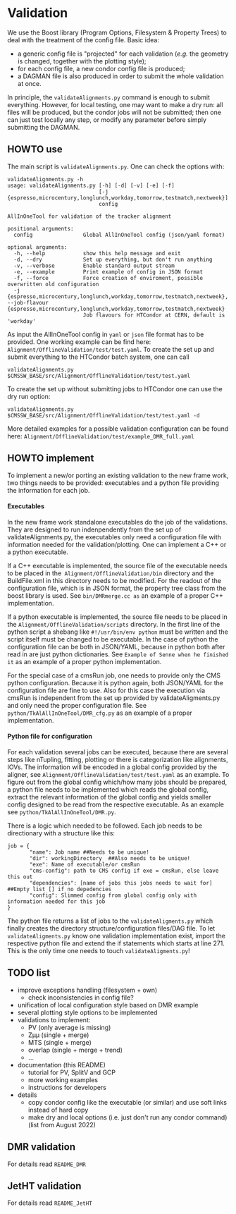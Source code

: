 # Validation

We use the Boost library (Program Options, Filesystem & Property Trees) to deal with the treatment of the config file.
Basic idea:
 - a generic config file is "projected" for each validation (*e.g.* the geometry is changed, together with the plotting style);
 - for each config file, a new condor config file is produced;
 - a DAGMAN file is also produced in order to submit the whole validation at once.

In principle, the `validateAlignments.py` command is enough to submit everything.
However, for local testing, one may want to make a dry run: all files will be produced, but the condor jobs will not be submitted;
then one can just test locally any step, or modify any parameter before simply submitting the DAGMAN.

## HOWTO use

The main script is `validateAlignments.py`. One can check the options with:
```
validateAlignments.py -h
usage: validateAlignments.py [-h] [-d] [-v] [-e] [-f]
                             [-j {espresso,microcentury,longlunch,workday,tomorrow,testmatch,nextweek}]
                             config

AllInOneTool for validation of the tracker alignment

positional arguments:
  config                Global AllInOneTool config (json/yaml format)

optional arguments:
  -h, --help            show this help message and exit
  -d, --dry             Set up everything, but don't run anything
  -v, --verbose         Enable standard output stream
  -e, --example         Print example of config in JSON format
  -f, --force           Force creation of enviroment, possible overwritten old configuration
  -j {espresso,microcentury,longlunch,workday,tomorrow,testmatch,nextweek}, --job-flavour {espresso,microcentury,longlunch,workday,tomorrow,testmatch,nextweek}
                        Job flavours for HTCondor at CERN, default is 'workday'
```

As input the AllInOneTool config in `yaml` or `json` file format has to be provided. One working example can be find here: `Alignment/OfflineValidation/test/test.yaml`. To create the set up and submit everything to the HTCondor batch system, one can call

```
validateAlignments.py $CMSSW_BASE/src/Alignment/OfflineValidation/test/test.yaml 

```

To create the set up without submitting jobs to HTCondor one can use the dry run option:

```
validateAlignments.py $CMSSW_BASE/src/Alignment/OfflineValidation/test/test.yaml -d
```

More detailed examples for a possible validation configuration can be found here: `Alignment/OfflineValidation/test/example_DMR_full.yaml`

## HOWTO implement

To implement a new/or porting an existing validation to the new frame work, two things needs to be provided: executables and a python file providing the information for each job.

#### Executables

In the new frame work standalone executables do the job of the validations. They are designed to run indenpendently from the set up of validateAlignments.py, the executables only need a configuration file with information needed for the validation/plotting. One can implement a C++ or a python executable. 

If a C++ executable is implemented, the source file of the executable needs to be placed in the` Alignment/OfflineValidation/bin` directory and the BuildFile.xml in this directory needs to be modified. For the readout of the configuration file, which is in JSON format, the property tree class from the boost library is used. See `bin/DMRmerge.cc as` an example of a proper C++ implementation.

If a python executable is implemented, the source file needs to be placed in the `Alignment/OfflineValidation/scripts` directory. In the first line of the python script a shebang like `#!/usr/bin/env python` must be written and the script itself must be changed to be executable. In the case of python the configuration file can be both in JSON/YAML, because in python both after read in are just python dictionaries. See `Example of Senne when he finished it` as an example of a proper python implementation.

For the special case of a cmsRun job, one needs to provide only the CMS python configuration. Because it is python again, both JSON/YAML for the configuration file are fine to use. Also for this case the execution via cmsRun is independent from the set up provided by validateAligments.py and only need the proper configuration file. See `python/TkAlAllInOneTool/DMR_cfg.py` as an example of a proper implementation.

#### Python file for configuration

For each validation several jobs can be executed, because there are several steps like nTupling, fitting, plotting or there is categorization like alignments, IOVs. The information will be encoded in a global config provided by the aligner, see `Alignment/OfflineValidation/test/test.yaml` as an example. To figure out from the global config which/how many jobs should be prepared, a python file needs to be implemented which reads the global config, extract the relevant information of the global config and yields smaller config designed to be read from the respective executable. As an example see `python/TkAlAllInOneTool/DMR.py`.

There is a logic which needed to be followed. Each job needs to be directionary with a structure like this:

```
job = {
       "name": Job name ##Needs to be unique!
       "dir": workingDirectory  ##Also needs to be unique!
       "exe": Name of executable/or cmsRun
       "cms-config": path to CMS config if exe = cmsRun, else leave this out
       "dependencies": [name of jobs this jobs needs to wait for] ##Empty list [] if no depedencies
       "config": Slimmed config from global config only with information needed for this job
}
```

The python file returns a list of jobs to the `validateAligments.py` which finally creates the directory structure/configuration files/DAG file. To let` validateAligments.py` know one validation implementation exist, import the respective python file and extend the if statements which starts at line 271. This is the only time one needs to touch `validateAligments.py`!
 

## TODO list 

 - improve exceptions handling (filesystem + own)
   - check inconsistencies in config file?
 - unification of local configuration style based on DMR example
 - several plotting style options to be implemented
 - validations to implement:
   - PV (only average is missing) 
   - Zµµ (single + merge)
   - MTS (single + merge)
   - overlap (single + merge + trend)
   - ...
 - documentation (this README)
   - tutorial for PV, SplitV and GCP 
   - more working examples
   - instructions for developers
 - details
   - copy condor config like the executable (or similar) and use soft links instead of hard copy
   - make dry and local options (i.e. just don't run any condor command)
(list from August 2022)

## DMR validation
For details read `README_DMR`

## JetHT validation
For details read `README_JetHT`

